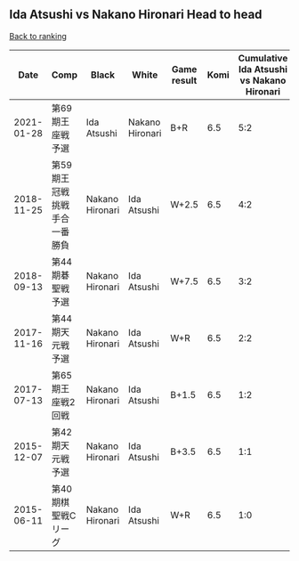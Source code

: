 ## Ida Atsushi vs Nakano Hironari Head to head

[Back to ranking](../../index.md)




| **Date** | **Comp** | **Black** | **White** | **Game result** | **Komi** | **Cumulative Ida Atsushi vs Nakano Hironari** | **Ida Atsushi streak** | **Nakano Hironari streak** | 
| --- | --- | --- | --- | --- | --- | --- | --- | --- |
| 2021-01-28 | 第69期王座戦予選 | Ida Atsushi | Nakano Hironari | B+R | 6.5 | 5:2 | 4 | 0 | 
| 2018-11-25 | 第59期王冠戦挑戦手合一番勝負 | Nakano Hironari | Ida Atsushi | W+2.5 | 6.5 | 4:2 | 3 | 0 | 
| 2018-09-13 | 第44期碁聖戦予選 | Nakano Hironari | Ida Atsushi | W+7.5 | 6.5 | 3:2 | 2 | 0 | 
| 2017-11-16 | 第44期天元戦予選 | Nakano Hironari | Ida Atsushi | W+R | 6.5 | 2:2 | 1 | 0 | 
| 2017-07-13 | 第65期王座戦2回戦 | Nakano Hironari | Ida Atsushi | B+1.5 | 6.5 | 1:2 | 0 | 2 | 
| 2015-12-07 | 第42期天元戦予選 | Nakano Hironari | Ida Atsushi | B+3.5 | 6.5 | 1:1 | 0 | 1 | 
| 2015-06-11 | 第40期棋聖戦Cリーグ | Nakano Hironari | Ida Atsushi | W+R | 6.5 | 1:0 | 1 | 0 |




